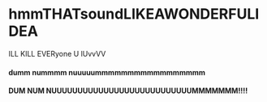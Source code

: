 # hmmTHATsoundLIKEAWONDERFULIDEA
ILL KILL EVERyone U lUvvVV
#### dumm nummmm nuuuuummmmmmmmmmmmmmmmm
#### DUM NUM NUUUUUUUUUUUUUUUUUUUUUUUUUUUMMMMMMM!!!!
